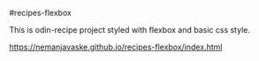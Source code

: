 #recipes-flexbox

This is odin-recipe project styled with flexbox and basic css style.

https://nemanjavaske.github.io/recipes-flexbox/index.html
